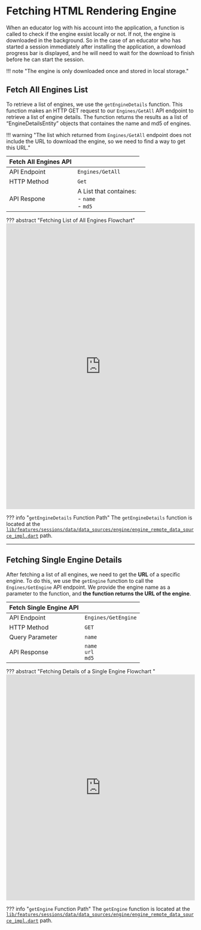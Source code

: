# Fetching HTML Rendering Engine


When an educator log with his account into the application, a function is called to check if the engine exsist locally or not. If not, the engine is downloaded in the background. So in the case of an educator who has started a session immediately after installing the application, a download progress bar is displayed, and he will need to wait for the download to finish before he can start the session.

!!! note "The engine is only downloaded once and stored in local storage."

## Fetch All Engines List

To retrieve a list of engines, we use the `getEngineDetails` function. This function makes an HTTP GET request to our `Engines/GetAll`  API endpoint to retrieve a list of engine details. The function returns the results as a list of “EngineDetailsEntity” objects that containes the name and md5 of engines.  

!!! warning "The list which returned from `Engines/GetAll` endpoint does not include the URL to download the engine, so we need to find a way to get this URL."

<div style="text-align: center;">
    <table width="100%" style="margin: 0 auto;">
        <thead>
            <tr>
                <th>Fetch All Engines API</th>
                <th>                   </th>
            </tr>
        </thead>
        <tbody>
            <tr>
                <td>API Endpoint</td>
                <td><code>Engines/GetAll</code></td>
            </tr>
              <tr>
                <td>HTTP Method</td>
                <td><code>Get</code></td>
            </tr>
                <tr>
                <td>API Respone</td>
                <td> A List that containes: <br> -  <code>name</code> <br> - <code>md5</code> <td>
            </tr>
        </tbody>
    </table>
</div>

??? abstract "Fetching List of All Engines Flowchart"
    <iframe frameborder="0" style="width:100%;height:764px;" src="https://viewer.diagrams.net/?tags=%7B%7D&highlight=0000ff&edit=_blank&layers=1&nav=1#G1QckVkVoPLv9hloCUY_v7Q2qX_7wkgkhT"></iframe>

??? info "`getEngineDetails` Function Path"
    The `getEngineDetails` function is located at the [`lib/features/sessions/data/data_sources/engine/engine_remote_data_source_impl.dart`](https://dev.azure.com/nagwa-limited/Nagwa%20Sessions%20For%20Educators/_git/Nagwa%20Sessions%20For%20Educators?path=/lib/features/sessions/data/data_sources/engine/engine_remote_data_source_impl.dart&_a=contents&version=GBmaster) path.

--------------------------------------

## Fetching Single Engine Details

After fetching a list of all engines, we need to get the **URL** of a specific engine. To do this, we use the `getEngine` function to call the `Engines/GetEngine` API endpoint. We provide the engine name as a parameter to the function, and **the function returns the URL of the engine**.

<div style="text-align: center;">
    <table width="100%" style="margin: 0 auto;">
        <thead>
            <tr>
                <th>Fetch Single Engine API</th>
                <th></th>
            </tr>
        </thead>
        <tbody>
            <tr>
                <td>API Endpoint</td>
                <td><code>Engines/GetEngine</code></td>
            </tr>
            <tr>
                <td>HTTP Method</td>
                <td><code>GET</code></td>
            </tr>
            <tr>
                <td>Query Parameter</td>
                <td><code>name</code></td>
            </tr>
            <tr>
                <td>API Response</td>
                <td><code>name</code><br><code>url</code><br><code>md5</code></td>
            </tr>
        </tbody>
    </table>
</div>

??? abstract "Fetching Details of a Single Engine Flowchart "
    <iframe frameborder="0" style="width:100%;height:604px;" src="https://viewer.diagrams.net/?tags=%7B%7D&highlight=0000ff&edit=_blank&layers=1&nav=1#G1st1DcnF0cuIdkqEApNydjA_ziv8a8n0P"></iframe>

??? info "`getEngine` Function Path"
    The `getEngine` function is located at the [`lib/features/sessions/data/data_sources/engine/engine_remote_data_source_impl.dart`](https://dev.azure.com/nagwa-limited/Nagwa%20Sessions%20For%20Educators/_git/Nagwa%20Sessions%20For%20Educators?path=/lib/features/sessions/data/data_sources/engine/engine_remote_data_source_impl.dart&_a=contents&version=GBmaster) path.
    